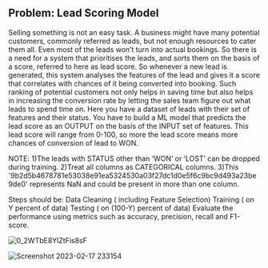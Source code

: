 ## Problem: Lead Scoring Model

Selling something is not an easy task. A business might have many potential customers, commonly referred as leads, but not enough resources to cater them all. Even most of the leads won’t turn into actual bookings. So there is a need for a system that prioritises the leads, and sorts them on the basis of a score, referred to here as lead score. So whenever a new lead is generated, this system analyses the features of the lead and gives it a score that correlates with chances of it being converted into booking. Such ranking of potential customers not only helps in saving time but also helps in increasing the conversion rate by letting the sales team figure out what leads to spend time on.
Here you have a dataset of leads with their set of features and their status. You have to build a ML model that predicts the lead score as an OUTPUT on the basis of the INPUT set of features. This lead score will range from 0-100, so more the lead score means more chances of conversion of lead to WON.

NOTE:
1)The leads with STATUS other than ‘WON’ or ‘LOST’ can be dropped during training.
2)Treat all columns as CATEGORICAL columns.
3)This '9b2d5b4678781e53038e91ea5324530a03f27dc1d0e5f6c9bc9d493a23be9de0' represents NaN and could be present in more than one column.

Steps should be:
Data Cleaning ( including Feature Selection) Training ( on Y percent of data) Testing ( on (100-Y) percent of data) Evaluate the performance using metrics such as accuracy, precision, recall and F1-score.

![0_2WTbE8YlZtFis8sF](https://user-images.githubusercontent.com/105847912/219740566-e2890a28-edc8-4a7f-bae0-26005009b5ca.png)

![Screenshot 2023-02-17 233154](https://user-images.githubusercontent.com/105847912/219741180-3cdbc277-bdf1-412c-b1de-aafe9187be19.png)

